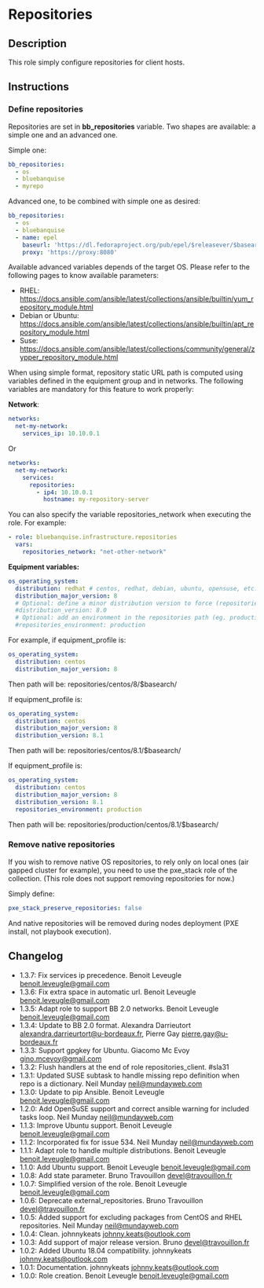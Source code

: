 # Repositories

## Description

This role simply configure repositories for client hosts.

## Instructions

### Define repositories

Repositories are set in **bb_repositories** variable. Two shapes are available: a
simple one and an advanced one.

Simple one:

```yaml
bb_repositories:
  - os
  - bluebanquise
  - myrepo
```

Advanced one, to be combined with simple one as desired:

```yaml
bb_repositories:
  - os
  - bluebanquise
  - name: epel
    baseurl: 'https://dl.fedoraproject.org/pub/epel/$releasever/$basearch/'
    proxy: 'https://proxy:8080'
```

Available advanced variables depends of the target OS. Please refer to the following pages to know available parameters:

* RHEL: https://docs.ansible.com/ansible/latest/collections/ansible/builtin/yum_repository_module.html
* Debian or Ubuntu: https://docs.ansible.com/ansible/latest/collections/ansible/builtin/apt_repository_module.html
* Suse: https://docs.ansible.com/ansible/latest/collections/community/general/zypper_repository_module.html

When using simple format, repository static URL path is computed using variables defined in the equipment group and in networks.
The following variables are mandatory for this feature to work properly:

**Network**:

```yaml
networks:
  net-my-network:
    services_ip: 10.10.0.1
```

Or 

```yaml
networks:
  net-my-network:
    services:
      repositories:
        - ip4: 10.10.0.1
          hostname: my-repository-server
```

You can also specify the variable repositories_network when executing the role.
For example: 

```yaml
- role: bluebanquise.infrastructure.repositories
  vars:
    repositories_network: "net-other-network"
```

**Equipment variables:**

```yaml
os_operating_system:
  distribution: redhat # centos, redhat, debian, ubuntu, opensuse, etc.
  distribution_major_version: 8
  # Optional: define a minor distribution version to force (repositories/PXE)
  #distribution_version: 8.0
  # Optional: add an environment in the repositories path (eg. production, staging) (repositories/PXE)
  #repositories_environment: production
```

For example, if equipment_profile is:

```yaml
os_operating_system:
  distribution: centos
  distribution_major_version: 8
```

Then path will be: repositories/centos/8/$basearch/

If equipment_profile is:

```yaml
os_operating_system:
  distribution: centos
  distribution_major_version: 8
  distribution_version: 8.1
```

Then path will be: repositories/centos/8.1/$basearch/

If equipment_profile is:

```yaml
os_operating_system:
  distribution: centos
  distribution_major_version: 8
  distribution_version: 8.1
  repositories_environment: production
```

Then path will be: repositories/production/centos/8.1/$basearch/

### Remove native repositories

If you wish to remove native OS repositories, to rely only on local ones (air gapped cluster for example), you need to use the pxe_stack role of the collection. (This role does not support removing repositories for now.)

Simply define:

```yaml
pxe_stack_preserve_repositories: false
```

And native repositories will be removed during nodes deployment (PXE install, not playbook execution).

## Changelog

* 1.3.7: Fix services ip precedence. Benoit Leveugle <benoit.leveugle@gmail.com>
* 1.3.6: Fix extra space in automatic url. Benoit Leveugle <benoit.leveugle@gmail.com>
* 1.3.5: Adapt role to support BB 2.0 networks. Benoit Leveugle <benoit.leveugle@gmail.com>
* 1.3.4: Update to BB 2.0 format. Alexandra Darrieutort <alexandra.darrieurtort@u-bordeaux.fr>, Pierre Gay <pierre.gay@u-bordeaux.fr>
* 1.3.3: Support gpgkey for Ubuntu. Giacomo Mc Evoy <gino.mcevoy@gmail.com>
* 1.3.2: Flush handlers at the end of role repositories_client. #sla31
* 1.3.1: Updated SUSE subtask to handle missing repo definition when repo is a dictionary. Neil Munday <neil@mundayweb.com>
* 1.3.0: Update to pip Ansible. Benoit Leveugle <benoit.leveugle@gmail.com>
* 1.2.0: Add OpenSuSE support and correct ansible warning for included tasks loop. Neil Munday <neil@mundayweb.com>
* 1.1.3: Improve Ubuntu support. Benoit Leveugle <benoit.leveugle@gmail.com>
* 1.1.2: Incorporated fix for issue 534. Neil Munday <neil@mundayweb.com>
* 1.1.1: Adapt role to handle multiple distributions. Benoit Leveugle <benoit.leveugle@gmail.com>
* 1.1.0: Add Ubuntu support. Benoit Leveugle <benoit.leveugle@gmail.com>
* 1.0.8: Add state parameter. Bruno Travouillon <devel@travouillon.fr>
* 1.0.7: Simplified version of the role. Benoit Leveugle <benoit.leveugle@gmail.com>
* 1.0.6: Deprecate external_repositories. Bruno Travouillon <devel@travouillon.fr>
* 1.0.5: Added support for excluding packages from CentOS and RHEL repositories. Neil Munday <neil@mundayweb.com>
* 1.0.4: Clean. johnnykeats <johnny.keats@outlook.com>
* 1.0.3: Add support of major release version. Bruno <devel@travouillon.fr>
* 1.0.2: Added Ubuntu 18.04 compatibility. johnnykeats <johnny.keats@outlook.com>
* 1.0.1: Documentation. johnnykeats <johnny.keats@outlook.com>
* 1.0.0: Role creation. Benoit Leveugle <benoit.leveugle@gmail.com>
